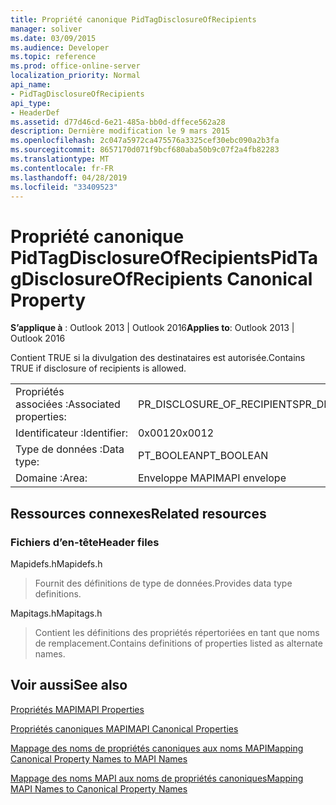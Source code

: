 ```yaml
---
title: Propriété canonique PidTagDisclosureOfRecipients
manager: soliver
ms.date: 03/09/2015
ms.audience: Developer
ms.topic: reference
ms.prod: office-online-server
localization_priority: Normal
api_name:
- PidTagDisclosureOfRecipients
api_type:
- HeaderDef
ms.assetid: d77d46cd-6e21-485a-bb0d-dffece562a28
description: Dernière modification le 9 mars 2015
ms.openlocfilehash: 2c047a5972ca475576a3325cef30ebc090a2b3fa
ms.sourcegitcommit: 8657170d071f9bcf680aba50b9c07f2a4fb82283
ms.translationtype: MT
ms.contentlocale: fr-FR
ms.lasthandoff: 04/28/2019
ms.locfileid: "33409523"
---
```

# <a name="pidtagdisclosureofrecipients-canonical-property"></a><span data-ttu-id="34226-103">Propriété canonique PidTagDisclosureOfRecipients</span><span class="sxs-lookup"><span data-stu-id="34226-103">PidTagDisclosureOfRecipients Canonical Property</span></span>

  
  
<span data-ttu-id="34226-104">**S’applique à** : Outlook 2013 | Outlook 2016</span><span class="sxs-lookup"><span data-stu-id="34226-104">**Applies to**: Outlook 2013 | Outlook 2016</span></span> 
  
<span data-ttu-id="34226-105">Contient TRUE si la divulgation des destinataires est autorisée.</span><span class="sxs-lookup"><span data-stu-id="34226-105">Contains TRUE if disclosure of recipients is allowed.</span></span>
  
|||
|:-----|:-----|
|<span data-ttu-id="34226-106">Propriétés associées :</span><span class="sxs-lookup"><span data-stu-id="34226-106">Associated properties:</span></span>  <br/> |<span data-ttu-id="34226-107">PR_DISCLOSURE_OF_RECIPIENTS</span><span class="sxs-lookup"><span data-stu-id="34226-107">PR_DISCLOSURE_OF_RECIPIENTS</span></span>  <br/> |
|<span data-ttu-id="34226-108">Identificateur :</span><span class="sxs-lookup"><span data-stu-id="34226-108">Identifier:</span></span>  <br/> |<span data-ttu-id="34226-109">0x0012</span><span class="sxs-lookup"><span data-stu-id="34226-109">0x0012</span></span>  <br/> |
|<span data-ttu-id="34226-110">Type de données :</span><span class="sxs-lookup"><span data-stu-id="34226-110">Data type:</span></span>  <br/> |<span data-ttu-id="34226-111">PT_BOOLEAN</span><span class="sxs-lookup"><span data-stu-id="34226-111">PT_BOOLEAN</span></span>  <br/> |
|<span data-ttu-id="34226-112">Domaine :</span><span class="sxs-lookup"><span data-stu-id="34226-112">Area:</span></span>  <br/> |<span data-ttu-id="34226-113">Enveloppe MAPI</span><span class="sxs-lookup"><span data-stu-id="34226-113">MAPI envelope</span></span>  <br/> |
   
## <a name="related-resources"></a><span data-ttu-id="34226-114">Ressources connexes</span><span class="sxs-lookup"><span data-stu-id="34226-114">Related resources</span></span>

### <a name="header-files"></a><span data-ttu-id="34226-115">Fichiers d’en-tête</span><span class="sxs-lookup"><span data-stu-id="34226-115">Header files</span></span>

<span data-ttu-id="34226-116">Mapidefs.h</span><span class="sxs-lookup"><span data-stu-id="34226-116">Mapidefs.h</span></span>
  
> <span data-ttu-id="34226-117">Fournit des définitions de type de données.</span><span class="sxs-lookup"><span data-stu-id="34226-117">Provides data type definitions.</span></span>
    
<span data-ttu-id="34226-118">Mapitags.h</span><span class="sxs-lookup"><span data-stu-id="34226-118">Mapitags.h</span></span>
  
> <span data-ttu-id="34226-119">Contient les définitions des propriétés répertoriées en tant que noms de remplacement.</span><span class="sxs-lookup"><span data-stu-id="34226-119">Contains definitions of properties listed as alternate names.</span></span>
    
## <a name="see-also"></a><span data-ttu-id="34226-120">Voir aussi</span><span class="sxs-lookup"><span data-stu-id="34226-120">See also</span></span>



[<span data-ttu-id="34226-121">Propriétés MAPI</span><span class="sxs-lookup"><span data-stu-id="34226-121">MAPI Properties</span></span>](mapi-properties.md)
  
[<span data-ttu-id="34226-122">Propriétés canoniques MAPI</span><span class="sxs-lookup"><span data-stu-id="34226-122">MAPI Canonical Properties</span></span>](mapi-canonical-properties.md)
  
[<span data-ttu-id="34226-123">Mappage des noms de propriétés canoniques aux noms MAPI</span><span class="sxs-lookup"><span data-stu-id="34226-123">Mapping Canonical Property Names to MAPI Names</span></span>](mapping-canonical-property-names-to-mapi-names.md)
  
[<span data-ttu-id="34226-124">Mappage des noms MAPI aux noms de propriétés canoniques</span><span class="sxs-lookup"><span data-stu-id="34226-124">Mapping MAPI Names to Canonical Property Names</span></span>](mapping-mapi-names-to-canonical-property-names.md)

